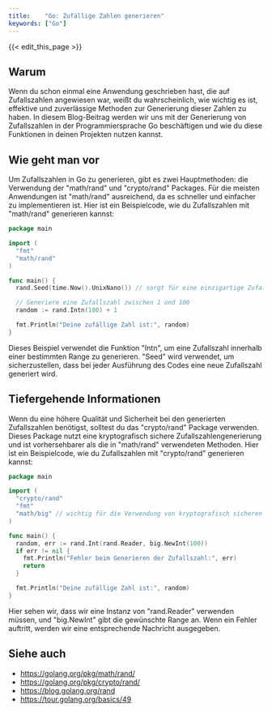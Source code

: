 ```yaml
---
title:    "Go: Zufällige Zahlen generieren"
keywords: ["Go"]
---
```


{{< edit_this_page >}}

## Warum

Wenn du schon einmal eine Anwendung geschrieben hast, die auf Zufallszahlen angewiesen war, weißt du wahrscheinlich, wie wichtig es ist, effektive und zuverlässige Methoden zur Generierung dieser Zahlen zu haben. In diesem Blog-Beitrag werden wir uns mit der Generierung von Zufallszahlen in der Programmiersprache Go beschäftigen und wie du diese Funktionen in deinen Projekten nutzen kannst.

## Wie geht man vor

Um Zufallszahlen in Go zu generieren, gibt es zwei Hauptmethoden: die Verwendung der "math/rand" und "crypto/rand" Packages. Für die meisten Anwendungen ist "math/rand" ausreichend, da es schneller und einfacher zu implementieren ist. Hier ist ein Beispielcode, wie du Zufallszahlen mit "math/rand" generieren kannst:

```Go
package main

import (
  "fmt"
  "math/rand"
)

func main() {
  rand.Seed(time.Now().UnixNano()) // sorgt für eine einzigartige Zufallszahl pro Ausführung

  // Generiere eine Zufallszahl zwischen 1 und 100
  random := rand.Intn(100) + 1

  fmt.Println("Deine zufällige Zahl ist:", random)
}
```

Dieses Beispiel verwendet die Funktion "Intn", um eine Zufallszahl innerhalb einer bestimmten Range zu generieren. "Seed" wird verwendet, um sicherzustellen, dass bei jeder Ausführung des Codes eine neue Zufallszahl generiert wird.

## Tiefergehende Informationen

Wenn du eine höhere Qualität und Sicherheit bei den generierten Zufallszahlen benötigst, solltest du das "crypto/rand" Package verwenden. Dieses Package nutzt eine kryptografisch sichere Zufallszahlengenerierung und ist vorhersehbarer als die in "math/rand" verwendeten Methoden. Hier ist ein Beispielcode, wie du Zufallszahlen mit "crypto/rand" generieren kannst:

```Go
package main

import (
  "crypto/rand"
  "fmt"
  "math/big" // wichtig für die Verwendung von kryptografisch sicheren Zufallszahlen 
)

func main() {
  random, err := rand.Int(rand.Reader, big.NewInt(100))
  if err != nil {
    fmt.Println("Fehler beim Generieren der Zufallszahl:", err)
    return
  }

  fmt.Println("Deine zufällige Zahl ist:", random)
}
```

Hier sehen wir, dass wir eine Instanz von "rand.Reader" verwenden müssen, und "big.NewInt" gibt die gewünschte Range an. Wenn ein Fehler auftritt, werden wir eine entsprechende Nachricht ausgegeben.

## Siehe auch

- <https://golang.org/pkg/math/rand/>
- <https://golang.org/pkg/crypto/rand/>
- <https://blog.golang.org/rand>
- <https://tour.golang.org/basics/49>